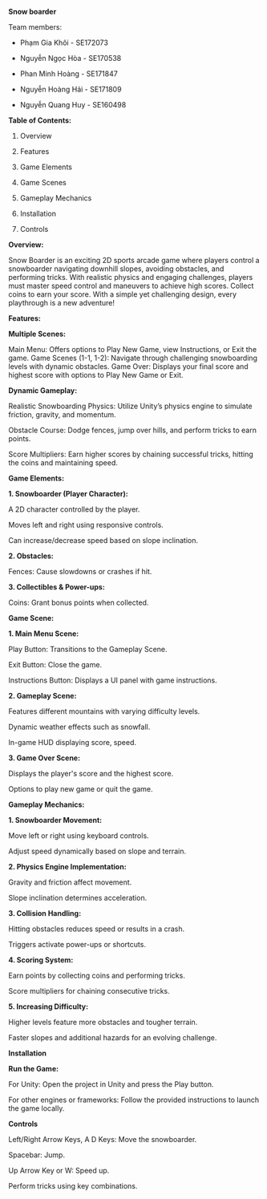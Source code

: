 **Snow boarder**

Team members:

- Phạm Gia Khôi - SE172073
  
- Nguyễn Ngọc Hòa - SE170538
  
- Phan Minh Hoàng - SE171847
  
- Nguyễn Hoàng Hải - SE171809
  
- Nguyễn Quang Huy - SE160498
  

**Table of Contents:**

1. Overview

2. Features

3. Game Elements

4. Game Scenes

5. Gameplay Mechanics

6. Installation

7. Controls

**Overview:**

Snow Boarder is an exciting 2D sports arcade game where players control a snowboarder navigating downhill slopes, avoiding obstacles, and performing tricks. With realistic physics and engaging challenges, players must master speed control and maneuvers to achieve high scores. Collect coins to earn your score. With a simple yet challenging design, every playthrough is a new adventure!

**Features:**

**Multiple Scenes:**

Main Menu: Offers options to Play New Game, view Instructions, or Exit the game.
Game Scenes (1-1, 1-2): Navigate through challenging snowboarding levels with dynamic obstacles.
Game Over: Displays your final score and highest score with options to Play New Game or Exit.

**Dynamic Gameplay:**

Realistic Snowboarding Physics: Utilize Unity’s physics engine to simulate friction, gravity, and momentum.

Obstacle Course: Dodge fences, jump over hills, and perform tricks to earn points.

Score Multipliers: Earn higher scores by chaining successful tricks, hitting the coins and maintaining speed.

**Game Elements:**

**1. Snowboarder (Player Character):**

A 2D character controlled by the player.

Moves left and right using responsive controls.

Can increase/decrease speed based on slope inclination.

**2. Obstacles:**

Fences: Cause slowdowns or crashes if hit.

**3. Collectibles & Power-ups:**

Coins: Grant bonus points when collected.

**Game Scene:**

**1. Main Menu Scene:**

Play Button: Transitions to the Gameplay Scene.

Exit Button: Close the game.

Instructions Button: Displays a UI panel with game instructions.

**2. Gameplay Scene:**

Features different mountains with varying difficulty levels.

Dynamic weather effects such as snowfall.

In-game HUD displaying score, speed.

**3. Game Over Scene:**

Displays the player's score and the highest score.

Options to play new game or quit the game.

**Gameplay Mechanics:**

**1. Snowboarder Movement:**

Move left or right using keyboard controls.

Adjust speed dynamically based on slope and terrain.

**2. Physics Engine Implementation:**

Gravity and friction affect movement.

Slope inclination determines acceleration.

**3. Collision Handling:**

Hitting obstacles reduces speed or results in a crash.

Triggers activate power-ups or shortcuts.

**4. Scoring System:**

Earn points by collecting coins and performing tricks.

Score multipliers for chaining consecutive tricks.

**5. Increasing Difficulty:**

Higher levels feature more obstacles and tougher terrain.

Faster slopes and additional hazards for an evolving challenge.

**Installation**

**Run the Game:**

For Unity:
Open the project in Unity and press the Play button.

For other engines or frameworks:
Follow the provided instructions to launch the game locally.

**Controls**

Left/Right Arrow Keys, A D Keys: Move the snowboarder.

Spacebar: Jump.

Up Arrow Key or W: Speed up.

Perform tricks using key combinations.
